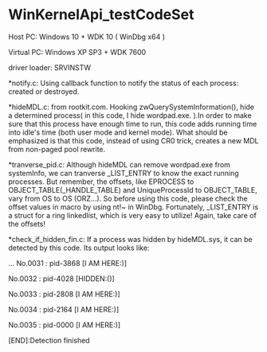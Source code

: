 # WinKernelApi_testCodeSet

Host PC: Windows 10 + WDK 10 ( WinDbg x64 )

Virtual PC: Windows XP SP3 + WDK 7600

driver loader: SRVINSTW

*notify.c: Using callback function to notify the status of each process: created or destroyed.

*hideMDL.c: from rootkit.com. Hooking zwQuerySystemInformation(), hide a determined process( in this code, I hide wordpad.exe. ).In order to make sure that this process have enough time to run, this code adds running time into idle's time (both user mode and kernel mode). What should be emphasized is that this code, instead of using CR0 trick, creates a new MDL from non-paged pool rewrite.

*tranverse_pid.c: Although hideMDL can remove wordpad.exe from systemInfo, we can tranverse _LIST_ENTRY to know the exact running processes. But remember, the offsets, like EPROCESS to OBJECT_TABLE(_HANDLE_TABLE) and UniqueProcessId to OBJECT_TABLE, vary from OS to OS (ORZ...). So before using this code, please check the offset values in macro by using nt!~ in WinDbg. Fortunately, _LIST_ENTRY is a struct for a ring linkedlist, which is very easy to utilize! Again, take care of the offsets! 

*check_if_hidden_fin.c: If a process was hidden by hideMDL.sys, it can be detected by this code. Its output looks like:

...
No.0031 : pid-3868 [I AM HERE:)]

No.0032 : pid-4028 [HIDDEN:()]

No.0033 : pid-2808 [I AM HERE:)]

No.0034 : pid-2164 [I AM HERE:)]

No.0035 : pid-0000 [I AM HERE:)]

[END]:Detection finished


